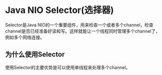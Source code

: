# Java NIO Selector\(选择器\)

Selector是Java NIO的一个重要组件，用来检查一个或者多个channel，检查channel是否已经准备好读和写。这样就能让一个线程同时管理多个channel了，例如多个网络连接。

## 为什么使用Selector

使用Selector的主要优势是可以使用单线程来处理多个channel。


